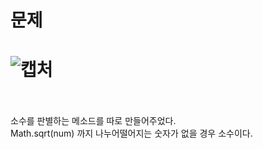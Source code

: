 문제
==
![캡처](https://user-images.githubusercontent.com/73854324/116844781-0b640500-ac1f-11eb-8e67-111f91db9e20.PNG)
<br><br>
==
소수를 판별하는 메소드를 따로 만들어주었다.   
Math.sqrt(num) 까지 나누어떨어지는 숫자가 없을 경우 소수이다.